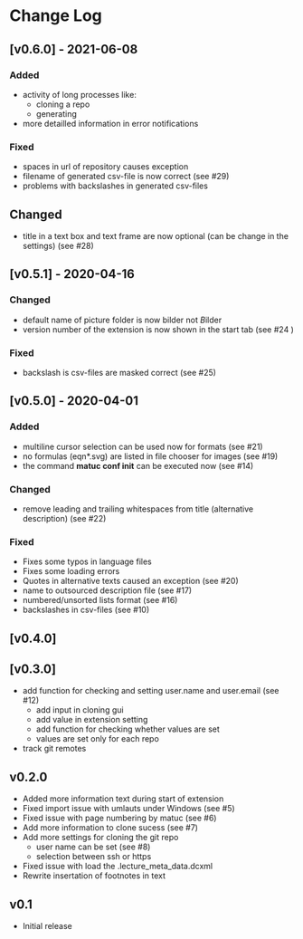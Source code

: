 # Change Log

## [v0.6.0] - 2021-06-08

### Added

- activity of long processes like:
  - cloning a repo
  - generating
- more detailled information in error notifications

### Fixed

- spaces in url of repository causes exception
- filename of generated csv-file is now correct (see #29)
- problems with backslashes in generated csv-files

## Changed

- title in a text box and text frame are now optional (can be change in the settings) (see #28)


## [v0.5.1] - 2020-04-16

### Changed

- default name of picture folder is now bilder not *B*ilder
- version number of the extension is now shown in the start tab (see #24 )

### Fixed

- backslash is csv-files are masked correct (see #25)


## [v0.5.0] - 2020-04-01

### Added

- multiline cursor selection can be used now for formats (see #21)
- no formulas (eqn*.svg) are listed in file chooser for images (see #19)
- the command **matuc conf init** can be executed now (see #14)

### Changed

- remove leading and trailing whitespaces from title (alternative description) (see #22)

### Fixed

- Fixes some typos in language files
- Fixes some loading errors
- Quotes in alternative texts caused an exception (see #20)
- name to outsourced description file (see #17)
- numbered/unsorted lists format (see #16)
- backslashes in csv-files (see #10)


## [v0.4.0]

## [v0.3.0]

- add function for checking and setting user.name and  user.email (see #12)
   - add input in cloning gui
   - add value in extension setting
   - add function for checking whether values are set
   - values are set only for each repo
- track git remotes


## v0.2.0

- Added more information text during start of extension
- Fixed import issue with umlauts under Windows (see #5)
- Fixed issue with page numbering by matuc (see #6)
- Add more information to clone sucess (see #7)
- Add more settings for cloning the git repo
    - user name can be set (see #8)
    - selection between ssh or https
- Fixed issue with load the .lecture_meta_data.dcxml
- Rewrite insertation of footnotes in text


## v0.1
- Initial release